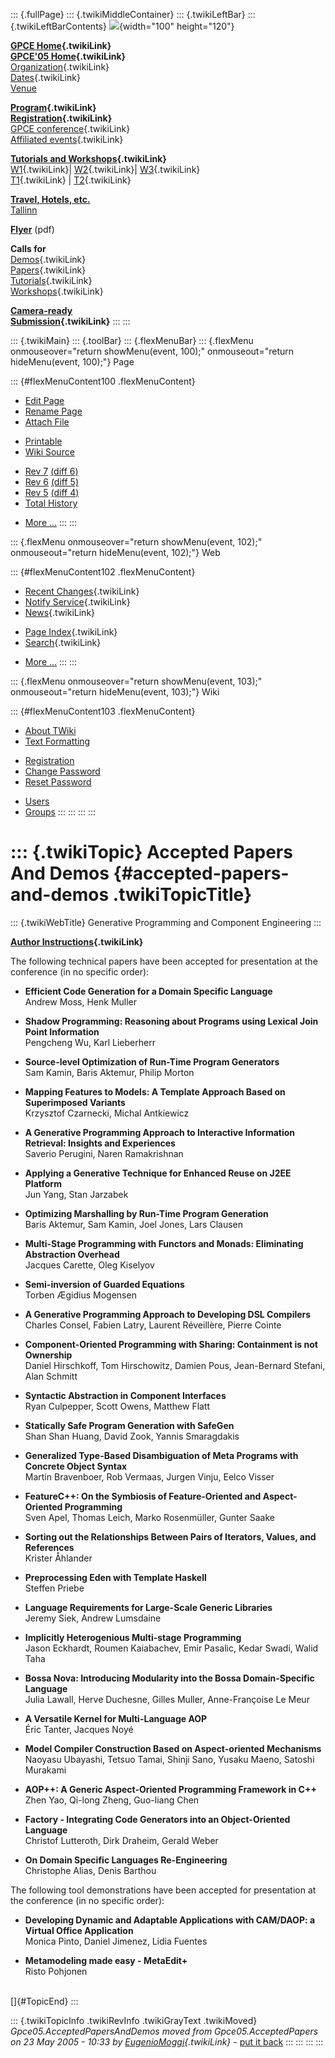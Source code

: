 ::: {.fullPage}
::: {.twikiMiddleContainer}
::: {.twikiLeftBar}
::: {.twikiLeftBarContents}
![](../pub/Gpce05/WebLeftBar/gpce-logo.jpg){width="100" height="120"}

**[GPCE Home](../Gpce/WebHome){.twikiLink}**\
**[GPCE\'05 Home](WebHome){.twikiLink}**\
[Organization](ConferenceOrganization){.twikiLink}\
[Dates](ImportantDates){.twikiLink}\
[Venue](http://www.cs.ioc.ee/tfp-icfp-gpce05/venue.html)

**[Program](ConferenceProgram){.twikiLink}**\
**[Registration](ConferenceRegistration){.twikiLink}**\
[GPCE conference](ProgramMainEvent){.twikiLink}\
[Affiliated events](ProgramsAffiliatedEvents){.twikiLink}

**[Tutorials and Workshops](GpceTutorialsAndWorkshops){.twikiLink}**\
[W1](YoungResearchers){.twikiLink}\| [W2](MetaOCaml){.twikiLink}\|
[W3](GraphModelTransformations){.twikiLink}\
[T1](TutorialT1){.twikiLink} \| [T2](TutorialT2){.twikiLink}

**[Travel, Hotels, etc.](http://www.cs.ioc.ee/tfp-icfp-gpce05/)**\
[Tallinn](http://www.brics.dk/~danvy/icfp05/Tallinn/)

**[Flyer](http://www.disi.unige.it/person/MoggiE/GPCE05.pdf)** (pdf)

**Calls for**\
[Demos](CallForDemonstrations){.twikiLink}\
[Papers](CallForPapers){.twikiLink}\
[Tutorials](CallForTutorials){.twikiLink}\
[Workshops](CallForWorkshops){.twikiLink}

**[Camera-ready\
Submission](AuthorInstructions){.twikiLink}**
:::
:::

::: {.twikiMain}
::: {.toolBar}
::: {.flexMenuBar}
::: {.flexMenu onmouseover="return showMenu(event, 100);" onmouseout="return hideMenu(event, 100);"}
Page

::: {#flexMenuContent100 .flexMenuContent}
-   [Edit
    Page](http://www.program-transformation.org/edit/Gpce05/AcceptedPapersAndDemos?t=1536826605)
-   [Rename
    Page](http://www.program-transformation.org/rename/Gpce05/AcceptedPapersAndDemos)
-   [Attach
    File](http://www.program-transformation.org/attach/Gpce05/AcceptedPapersAndDemos)

<!-- -->

-   [Printable](http://www.program-transformation.org/view/Gpce05/AcceptedPapersAndDemos?skin=print.pattern)
-   [Wiki
    Source](http://www.program-transformation.org/view/Gpce05/AcceptedPapersAndDemos?skin=text&raw=on&contenttype=text/plain)

<!-- -->

-   [Rev
    7](http://www.program-transformation.org/view/Gpce05/AcceptedPapersAndDemos?rev=1.7)
    [(diff 6)](http://www.program-transformation.org/rdiff/Gpce05/AcceptedPapersAndDemos?rev1=1.7&rev2=1.6)
-   [Rev
    6](http://www.program-transformation.org/view/Gpce05/AcceptedPapersAndDemos?rev=1.6)
    [(diff 5)](http://www.program-transformation.org/rdiff/Gpce05/AcceptedPapersAndDemos?rev1=1.6&rev2=1.5)
-   [Rev
    5](http://www.program-transformation.org/view/Gpce05/AcceptedPapersAndDemos?rev=1.5)
    [(diff 4)](http://www.program-transformation.org/rdiff/Gpce05/AcceptedPapersAndDemos?rev1=1.5&rev2=1.4)
-   [Total
    History](http://www.program-transformation.org/rdiff/Gpce05/AcceptedPapersAndDemos)

<!-- -->

-   [More
    \...](http://www.program-transformation.org/oops/Gpce05/AcceptedPapersAndDemos?template=oopsmore&param1=1.7&param2=1.7)
:::
:::

::: {.flexMenu onmouseover="return showMenu(event, 102);" onmouseout="return hideMenu(event, 102);"}
Web

::: {#flexMenuContent102 .flexMenuContent}
-   [Recent Changes](WebChanges){.twikiLink}
-   [Notify Service](WebNotify){.twikiLink}
-   [News](WebNews){.twikiLink}

<!-- -->

-   [Page Index](WebIndex){.twikiLink}
-   [Search](WebSearch){.twikiLink}

<!-- -->

-   [More
    \...](http://www.program-transformation.org/oops/Gpce05/AcceptedPapersAndDemos?template=oopsmore&param1=1.7&param2=1.7)
:::
:::

::: {.flexMenu onmouseover="return showMenu(event, 103);" onmouseout="return hideMenu(event, 103);"}
Wiki

::: {#flexMenuContent103 .flexMenuContent}
-   [About
    TWiki](http://www.program-transformation.org/view/TWiki/WebHome)
-   [Text
    Formatting](http://www.program-transformation.org/view/TWiki/TextFormattingRules)

<!-- -->

-   [Registration](http://www.program-transformation.org/view/TWiki/TWikiRegistration)
-   [Change
    Password](http://www.program-transformation.org/view/TWiki/ChangePassword)
-   [Reset
    Password](http://www.program-transformation.org/view/TWiki/ResetPassword)

<!-- -->

-   [Users](http://www.program-transformation.org/view/Main/TWikiUsers)
-   [Groups](http://www.program-transformation.org/view/Main/TWikiGroups)
:::
:::
:::
:::

::: {.twikiTopic}
Accepted Papers And Demos {#accepted-papers-and-demos .twikiTopicTitle}
=========================

::: {.twikiWebTitle}
Generative Programming and Component Engineering
:::

**[Author Instructions](AuthorInstructions){.twikiLink}**

The following technical papers have been accepted for presentation at
the conference (in no specific order):

-   **Efficient Code Generation for a Domain Specific Language**\
    Andrew Moss, Henk Muller

<!-- -->

-   **Shadow Programming: Reasoning about Programs using Lexical Join
    Point Information**\
    Pengcheng Wu, Karl Lieberherr

<!-- -->

-   **Source-level Optimization of Run-Time Program Generators**\
    Sam Kamin, Baris Aktemur, Philip Morton

<!-- -->

-   **Mapping Features to Models: A Template Approach Based on
    Superimposed Variants**\
    Krzysztof Czarnecki, Michal Antkiewicz

<!-- -->

-   **A Generative Programming Approach to Interactive Information
    Retrieval: Insights and Experiences**\
    Saverio Perugini, Naren Ramakrishnan

<!-- -->

-   **Applying a Generative Technique for Enhanced Reuse on J2EE
    Platform**\
    Jun Yang, Stan Jarzabek

<!-- -->

-   **Optimizing Marshalling by Run-Time Program Generation**\
    Baris Aktemur, Sam Kamin, Joel Jones, Lars Clausen

<!-- -->

-   **Multi-Stage Programming with Functors and Monads: Eliminating
    Abstraction Overhead**\
    Jacques Carette, Oleg Kiselyov

<!-- -->

-   **Semi-inversion of Guarded Equations**\
    Torben Ægidius Mogensen

<!-- -->

-   **A Generative Programming Approach to Developing DSL Compilers**\
    Charles Consel, Fabien Latry, Laurent Réveillère, Pierre Cointe

<!-- -->

-   **Component-Oriented Programming with Sharing: Containment is not
    Ownership**\
    Daniel Hirschkoff, Tom Hirschowitz, Damien Pous, Jean-Bernard
    Stefani, Alan Schmitt

<!-- -->

-   **Syntactic Abstraction in Component Interfaces**\
    Ryan Culpepper, Scott Owens, Matthew Flatt

<!-- -->

-   **Statically Safe Program Generation with SafeGen**\
    Shan Shan Huang, David Zook, Yannis Smaragdakis

<!-- -->

-   **Generalized Type-Based Disambiguation of Meta Programs with
    Concrete Object Syntax**\
    Martin Bravenboer, Rob Vermaas, Jurgen Vinju, Eelco Visser

<!-- -->

-   **FeatureC++: On the Symbiosis of Feature-Oriented and
    Aspect-Oriented Programming**\
    Sven Apel, Thomas Leich, Marko Rosenmüller, Gunter Saake

<!-- -->

-   **Sorting out the Relationships Between Pairs of Iterators, Values,
    and References**\
    Krister Åhlander

<!-- -->

-   **Preprocessing Eden with Template Haskell**\
    Steffen Priebe

<!-- -->

-   **Language Requirements for Large-Scale Generic Libraries**\
    Jeremy Siek, Andrew Lumsdaine

<!-- -->

-   **Implicitly Heterogenious Multi-stage Programming**\
    Jason Eckhardt, Roumen Kaiabachev, Emir Pasalic, Kedar Swadi, Walid
    Taha

<!-- -->

-   **Bossa Nova: Introducing Modularity into the Bossa Domain-Specific
    Language**\
    Julia Lawall, Herve Duchesne, Gilles Muller, Anne-Françoise Le Meur

<!-- -->

-   **A Versatile Kernel for Multi-Language AOP**\
    Éric Tanter, Jacques Noyé

<!-- -->

-   **Model Compiler Construction Based on Aspect-oriented Mechanisms**\
    Naoyasu Ubayashi, Tetsuo Tamai, Shinji Sano, Yusaku Maeno, Satoshi
    Murakami

<!-- -->

-   **AOP++: A Generic Aspect-Oriented Programming Framework in C++**\
    Zhen Yao, Qi-long Zheng, Guo-liang Chen

<!-- -->

-   **Factory - Integrating Code Generators into an Object-Oriented
    Language**\
    Christof Lutteroth, Dirk Draheim, Gerald Weber

<!-- -->

-   **On Domain Specific Languages Re-Engineering**\
    Christophe Alias, Denis Barthou

The following tool demonstrations have been accepted for presentation at
the conference (in no specific order):

-   **Developing Dynamic and Adaptable Applications with CAM/DAOP: a
    Virtual Office Application**\
    Monica Pinto, Daniel Jimenez, Lidia Fuentes

<!-- -->

-   **Metamodeling made easy - MetaEdit+**\
    Risto Pohjonen

\
[]{#TopicEnd}
:::

::: {.twikiTopicInfo .twikiRevInfo .twikiGrayText .twikiMoved}
*Gpce05.AcceptedPapersAndDemos moved from Gpce05.AcceptedPapers on 23
May 2005 - 10:33 by [EugenioMoggi](../Main/EugenioMoggi){.twikiLink}* -
[put it
back](http://www.program-transformation.org/rename/Gpce05/AcceptedPapersAndDemos?newweb=Gpce05&newtopic=AcceptedPapers&confirm=on "Click to move topic back to previous location, with option to change references.")
:::
:::
:::
:::
